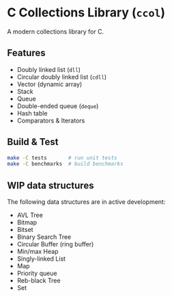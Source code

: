 # C Collections Library (`ccol`)

A modern collections library for C.

## Features

- Doubly linked list (`dll`)
- Circular doubly linked list (`cdll`)
- Vector (dynamic array)
- Stack 
- Queue 
- Double-ended queue (`deque`)
- Hash table
- Comparators & Iterators

## Build & Test

```bash
make -C tests       # run unit tests
make -C benchmarks  # build benchmarks
```
## WIP data structures

The following data structures are in active development:

- AVL Tree
- Bitmap
- Bitset
- Binary Search Tree
- Circular Buffer (ring buffer)
- Min/max Heap
- Singly-linked List
- Map
- Priority queue
- Reb-black Tree
- Set